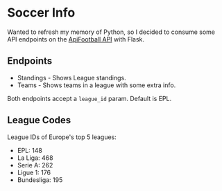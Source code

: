 # Soccer Info
Wanted to refresh my memory of Python, so I decided to consume some API endpoints on the [ApiFootball API](https://apifootball.com/documentation) with Flask.

## Endpoints
* Standings -  Shows League standings.
* Teams -  Shows teams in a league with some extra info.

 Both endpoints accept a `league_id` param. Default is EPL.

## League Codes
League IDs of Europe's top 5 leagues:

* EPL: 148
* La Liga: 468
* Serie A: 262
* Ligue 1: 176
* Bundesliga: 195
